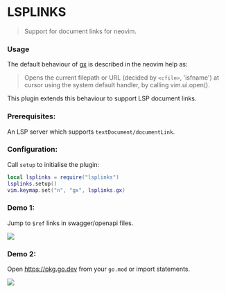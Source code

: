 # LSPLINKS

> Support for document links for neovim.

### Usage

The default behaviour of [gx](https://neovim.io/doc/user/various.html#gx) is described in the neovim help as:

> Opens the current filepath or URL (decided by
> `<cfile>`, 'isfname') at cursor using the system
> default handler, by calling vim.ui.open().

This plugin extends this behaviour to support LSP document links.

### Prerequisites:

An LSP server which supports `textDocument/documentLink`.

### Configuration:

Call `setup` to initialise the plugin:

``` lua
local lsplinks = require("lsplinks")
lsplinks.setup()
vim.keymap.set("n", "gx", lsplinks.gx)
```

### Demo 1:

Jump to `$ref` links in swagger/openapi files.

![](https://private-user-images.githubusercontent.com/943597/311519883-3f41f659-7b4a-407d-900b-2070ded22e6c.gif?jwt=eyJhbGciOiJIUzI1NiIsInR5cCI6IkpXVCJ9.eyJpc3MiOiJnaXRodWIuY29tIiwiYXVkIjoicmF3LmdpdGh1YnVzZXJjb250ZW50LmNvbSIsImtleSI6ImtleTUiLCJleHAiOjE3MTAwODM2MjksIm5iZiI6MTcxMDA4MzMyOSwicGF0aCI6Ii85NDM1OTcvMzExNTE5ODgzLTNmNDFmNjU5LTdiNGEtNDA3ZC05MDBiLTIwNzBkZWQyMmU2Yy5naWY_WC1BbXotQWxnb3JpdGhtPUFXUzQtSE1BQy1TSEEyNTYmWC1BbXotQ3JlZGVudGlhbD1BS0lBVkNPRFlMU0E1M1BRSzRaQSUyRjIwMjQwMzEwJTJGdXMtZWFzdC0xJTJGczMlMkZhd3M0X3JlcXVlc3QmWC1BbXotRGF0ZT0yMDI0MDMxMFQxNTA4NDlaJlgtQW16LUV4cGlyZXM9MzAwJlgtQW16LVNpZ25hdHVyZT0yZWY3NDJlNzM0Yjg4ZjY2YzdiN2MxMzJiYmJmYzNiMjJhMzM4MzA5NDNjYjU2YjQ0ZTQ1OWQ1NDRjMDVmZDJhJlgtQW16LVNpZ25lZEhlYWRlcnM9aG9zdCZhY3Rvcl9pZD0wJmtleV9pZD0wJnJlcG9faWQ9MCJ9.zL6arz5Yy2w30xoH87aVexN82vgqYWVqI0sOjSrRhpM)

### Demo 2: 

Open https://pkg.go.dev from your `go.mod` or import statements.

![](https://private-user-images.githubusercontent.com/943597/311519889-d96e39b5-508b-4efb-ac33-044de88dacce.gif?jwt=eyJhbGciOiJIUzI1NiIsInR5cCI6IkpXVCJ9.eyJpc3MiOiJnaXRodWIuY29tIiwiYXVkIjoicmF3LmdpdGh1YnVzZXJjb250ZW50LmNvbSIsImtleSI6ImtleTUiLCJleHAiOjE3MTAwODM2MjksIm5iZiI6MTcxMDA4MzMyOSwicGF0aCI6Ii85NDM1OTcvMzExNTE5ODg5LWQ5NmUzOWI1LTUwOGItNGVmYi1hYzMzLTA0NGRlODhkYWNjZS5naWY_WC1BbXotQWxnb3JpdGhtPUFXUzQtSE1BQy1TSEEyNTYmWC1BbXotQ3JlZGVudGlhbD1BS0lBVkNPRFlMU0E1M1BRSzRaQSUyRjIwMjQwMzEwJTJGdXMtZWFzdC0xJTJGczMlMkZhd3M0X3JlcXVlc3QmWC1BbXotRGF0ZT0yMDI0MDMxMFQxNTA4NDlaJlgtQW16LUV4cGlyZXM9MzAwJlgtQW16LVNpZ25hdHVyZT0xMDRlNmQwNjVmMTI0MTQ3M2Y5ODg0ZTA0OWRkZmRjMDJmNzcyZTRlMDVkOTY3YmZiNGU5NDhiMTVkMTlhMTNlJlgtQW16LVNpZ25lZEhlYWRlcnM9aG9zdCZhY3Rvcl9pZD0wJmtleV9pZD0wJnJlcG9faWQ9MCJ9.YfjiA1GRBqOQZXQzC6Oh2mtz8Sycr2zsQmzM1u9dCMY)
